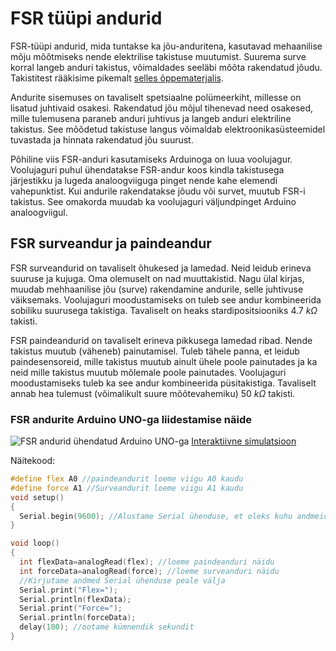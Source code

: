 # FSR tüüpi andurid

FSR-tüüpi andurid, mida tuntakse ka jõu-anduritena, kasutavad mehaanilise mõju mõõtmiseks nende elektrilise takistuse muutumist. Suurema surve korral langeb anduri takistus, võimaldades seeläbi mõõta rakendatud jõudu. Takistitest rääkisime pikemalt [selles õppematerjalis](https://github.com/nullyks/Arduino-baaselemendid/blob/main/materjalid/1_takistid.md).

Andurite sisemuses on tavaliselt spetsiaalne polümeerkiht, millesse on lisatud juhtivaid osakesi. Rakendatud jõu mõjul tihenevad need osakesed, mille tulemusena paraneb anduri juhtivus ja langeb anduri elektriline takistus. See mõõdetud takistuse langus võimaldab elektroonikasüsteemidel tuvastada ja hinnata rakendatud jõu suurust.

Põhiline viis FSR-anduri kasutamiseks Arduinoga on luua voolujagur. Voolujaguri puhul ühendatakse FSR-andur koos kindla takistusega järjestikku ja lugeda analoogviiguga pinget nende kahe elemendi vahepunktist. Kui andurile rakendatakse jõudu või survet, muutub FSR-i takistus. See omakorda muudab ka voolujaguri väljundpinget Arduino analoogviigul.  
## FSR surveandur ja paindeandur

FSR surveandurid on tavaliselt õhukesed ja lamedad. Neid leidub erineva suuruse ja kujuga. Oma olemuselt on nad muuttakistid. Nagu ülal kirjas, muudab mehhaanilise jõu (surve) rakendamine andurile, selle juhtivuse väiksemaks. Voolujaguri moodustamiseks on tuleb see andur kombineerida sobiliku suurusega takistiga. Tavaliselt on heaks stardipositsiooniks 4.7   $k\Omega$ takisti.

FSR paindeandurid on tavaliselt erineva pikkusega lamedad ribad. Nende takistus muutub (väheneb) painutamisel. Tuleb tähele panna, et leidub paindesensoreid, mille takistus muutub ainult ühele poole painutades ja ka neid mille takistus muutub mõlemale poole painutades. Voolujaguri moodustamiseks tuleb ka see andur kombineerida püsitakistiga. Tavaliselt annab hea tulemust (võimalikult suure mõõtevahemiku) 50  $k\Omega$ takisti.

### FSR andurite Arduino UNO-ga liidestamise näide
![FSR andurid ühendatud Arduino UNO-ga](meedia/FSRnäide.png)
[Interaktiivne simulatsioon](https://www.tinkercad.com/things/aLMZJny0Jl6-fsr?sharecode=-4llIroAReGc5yBg8hHEdGXIJQ0q4_8Rum3ZuQa14lw)

Näitekood:
~~~cpp
#define flex A0 //paindeandurit loeme viigu A0 kaudu
#define force A1 //Surveandurit loeme viigu A1 kaudu
void setup()
{
  Serial.begin(9600); //Alustame Serial ühenduse, et oleks kuhu andmeid saata
}

void loop()
{
  int flexData=analogRead(flex); //loeme paindeanduri näidu
  int forceData=analogRead(force); //loeme surveanduri näidu
  //Kirjutame andmed Serial ühenduse peale välja
  Serial.print("Flex=");
  Serial.println(flexData);
  Serial.print("Force=");
  Serial.println(forceData);
  delay(100); //ootame kümnendik sekundit
}
~~~